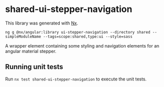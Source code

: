 # shared-ui-stepper-navigation

This library was generated with [Nx](https://nx.dev).

`ng g @nx/angular:library ui-stepper-navigation --directory shared --simpleModuleName --tags=scope:shared,type:ui --style=sass`

A wrapper element containing some styling and navigation elements for an angular material stepper.

## Running unit tests

Run `nx test shared-ui-stepper-navigation` to execute the unit tests.
